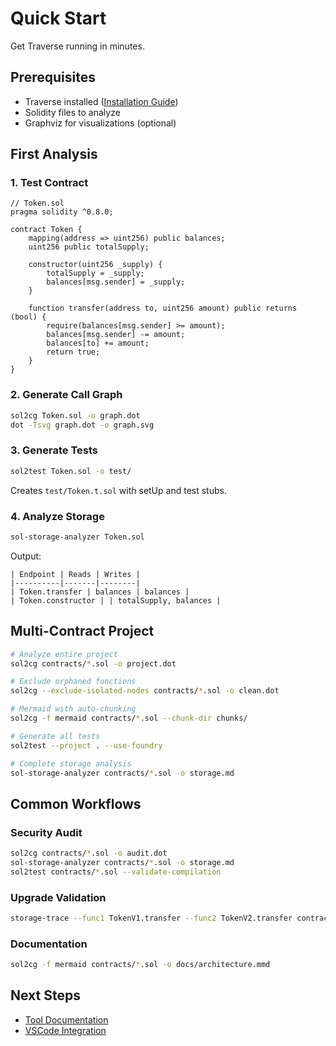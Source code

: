# Quick Start

Get Traverse running in minutes.

## Prerequisites

- Traverse installed ([Installation Guide](/installation))
- Solidity files to analyze
- Graphviz for visualizations (optional)

## First Analysis

### 1. Test Contract

```solidity
// Token.sol
pragma solidity ^0.8.0;

contract Token {
    mapping(address => uint256) public balances;
    uint256 public totalSupply;

    constructor(uint256 _supply) {
        totalSupply = _supply;
        balances[msg.sender] = _supply;
    }

    function transfer(address to, uint256 amount) public returns (bool) {
        require(balances[msg.sender] >= amount);
        balances[msg.sender] -= amount;
        balances[to] += amount;
        return true;
    }
}
```

### 2. Generate Call Graph

```bash
sol2cg Token.sol -o graph.dot
dot -Tsvg graph.dot -o graph.svg
```

### 3. Generate Tests

```bash
sol2test Token.sol -o test/
```

Creates `test/Token.t.sol` with setUp and test stubs.

### 4. Analyze Storage

```bash
sol-storage-analyzer Token.sol
```

Output:
```
| Endpoint | Reads | Writes |
|----------|-------|--------|
| Token.transfer | balances | balances |
| Token.constructor | | totalSupply, balances |
```

## Multi-Contract Project

```bash
# Analyze entire project
sol2cg contracts/*.sol -o project.dot

# Exclude orphaned functions
sol2cg --exclude-isolated-nodes contracts/*.sol -o clean.dot

# Mermaid with auto-chunking
sol2cg -f mermaid contracts/*.sol --chunk-dir chunks/

# Generate all tests
sol2test --project . --use-foundry

# Complete storage analysis
sol-storage-analyzer contracts/*.sol -o storage.md
```

## Common Workflows

### Security Audit
```bash
sol2cg contracts/*.sol -o audit.dot
sol-storage-analyzer contracts/*.sol -o storage.md
sol2test contracts/*.sol --validate-compilation
```

### Upgrade Validation
```bash
storage-trace --func1 TokenV1.transfer --func2 TokenV2.transfer contracts/
```

### Documentation
```bash
sol2cg -f mermaid contracts/*.sol -o docs/architecture.mmd
```

## Next Steps

- [Tool Documentation](/tools/sol2cg)
- [VSCode Integration](/integration/vscode)